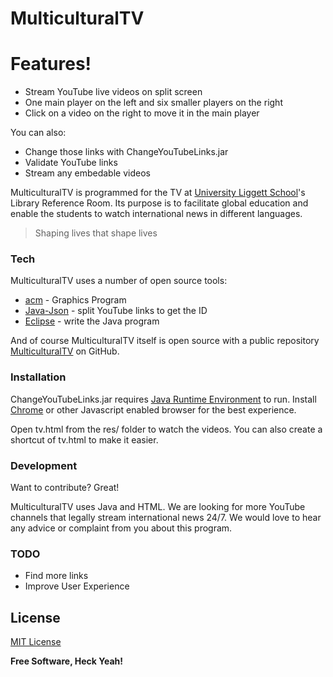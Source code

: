 # MulticulturalTV

# Features!

  - Stream YouTube live videos on split screen
  - One main player on the left and six smaller players on the right
  - Click on a video on the right to move it in the main player

You can also:
  - Change those links with ChangeYouTubeLinks.jar
  - Validate YouTube links
  - Stream any embedable videos

MulticulturalTV is programmed for the TV at [University Liggett School]'s Library Reference Room. Its purpose is to facilitate global education and enable the students to watch international news in different languages.

> Shaping lives that shape lives

### Tech

MulticulturalTV uses a number of open source tools:

* [acm] - Graphics Program
* [Java-Json] - split YouTube links to get the ID
* [Eclipse] - write the Java program

And of course MulticulturalTV itself is open source with a public repository [MulticulturalTV]
 on GitHub.

### Installation

ChangeYouTubeLinks.jar requires [Java Runtime Environment](https://java.com/en/) to run.
Install [Chrome] or other Javascript enabled browser for the best experience.

Open tv.html from the res/ folder to watch the videos.
You can also create a shortcut of tv.html to make it easier.

### Development

Want to contribute? Great!

MulticulturalTV uses Java and HTML. We are looking for more YouTube channels that legally stream international news 24/7. We would love to hear any advice or complaint from you about this program.

### TODO

 - Find more links
 - Improve User Experience

License
----

[MIT License]


**Free Software, Heck Yeah!**

[//]: # (These are reference links used in the body of this note and get stripped out when the markdown processor does its job. There is no need to format nicely because it shouldn't be seen. Thanks SO - http://stackoverflow.com/questions/4823468/store-comments-in-markdown-syntax)


   [Java-Json]: <http://www.oracle.com/technetwork/articles/java/json-1973242.html>
   [acm]: <https://cs.stanford.edu/people/eroberts/jtf/javadoc/student/>
   [MulticulturalTV]: <https://github.com/tonypan2000/MulticulturalTV>
   [University Liggett School]: <https://www.uls.org/page>
   [Eclipse]: <https://www.eclipse.org/>
   [Chrome]: <https://www.google.com/chrome/>
   [MIT License]: <https://github.com/tonypan2000/MulticulturalTV/blob/master/LICENSE/>
